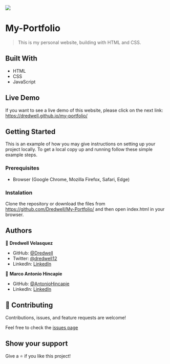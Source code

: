 ![](https://img.shields.io/badge/Microverse-blueviolet)

# My-Portfolio

> This is my personal website, building with HTML and CSS.

## Built With

- HTML
- CSS
- JavaScript

## Live Demo

If you want to see a live demo of this website, please click on the next link:
https://dredwell.github.io/my-portfolio/

## Getting Started

This is an example of how you may give instructions on setting up your project locally. To get a local copy up and running follow these simple example steps.


### Prerequisites

- Browser (Google Chrome, Mozilla Firefox, Safari, Edge)

### Instalation

Clone the repository or download the files from https://github.com/Dredwell/My-Portfolio/ and then open index.html in your browser.

## Authors

👤 **Dredwell Velasquez**

- GitHub: [@Dredwell](https://github.com/Dredwell)
- Twitter: [@dredwell12](https://twitter.com/dredwell12)
- LinkedIn: [LinkedIn](https://www.linkedin.com/in/dredwell-velasquez-462a60160/)

👤 **Marco Antonio Hincapie**

- GitHub: [@AntonioHincapie](https://github.com/AntonioHincapie)
- LinkedIn: [LinkedIn](https://www.linkedin.com/in/marco-hincapi%C3%A9-7a76751a3/)


## 🤝 Contributing

Contributions, issues, and feature requests are welcome!

Feel free to check the [issues page](https://github.com/Dredwell/My-Portfolio/issues)

## Show your support

Give a ⭐️ if you like this project!
